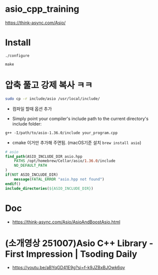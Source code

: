 # asio_cpp_training
https://think-async.com/Asio/

# Install

```
./configure

make
```

# 압축 풀고 강제 복사 ㅋㅋ

```bash
sudo cp -r include/asio /usr/local/include/
```

- 컴파일 할때 옵션 추가

- Simply point your compiler's include path to the current directory's include folder:

```
g++ -I/path/to/asio-1.36.0/include your_program.cpp
```

- cmake 이거만 추가해 주면됨. (macOS기준 설치 `brew install asio`)

```cmake
# asio
find_path(ASIO_INCLUDE_DIR asio.hpp
    PATHS /opt/homebrew/Cellar/asio/1.36.0/include
    NO_DEFAULT_PATH
)
if(NOT ASIO_INCLUDE_DIR)
    message(FATAL_ERROR "asio.hpp not found")
endif()
include_directories(${ASIO_INCLUDE_DIR})
```

# Doc
- https://think-async.com/Asio/AsioAndBoostAsio.html

# (소개영상 251007)Asio C++ Library - First Impression | Tsoding Daily
- https://youtu.be/aBYqGD41E9g?si=f-k9JZBxBJOwk6qy
